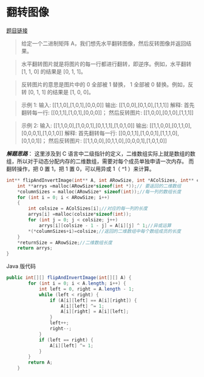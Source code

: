 ﻿# 翻转图像
[题目链接](https://leetcode-cn.com/problems/flipping-an-image/)
> 给定一个二进制矩阵 A，我们想先水平翻转图像，然后反转图像并返回结果。

>水平翻转图片就是将图片的每一行都进行翻转，即逆序。例如，水平翻转 [1, 1, 0] 的结果是 [0, 1, 1]。

>反转图片的意思是图片中的 0 全部被 1 替换， 1 全部被 0 替换。例如，反转 [0, 1, 1] 的结果是 [1, 0, 0]。

>示例 1:
>输入: [[1,1,0],[1,0,1],[0,0,0]]
>输出: [[1,0,0],[0,1,0],[1,1,1]]
>解释: 首先翻转每一行: [[0,1,1],[1,0,1],[0,0,0]]；
>     然后反转图片: [[1,0,0],[0,1,0],[1,1,1]]

>示例 2:
>输入: [[1,1,0,0],[1,0,0,1],[0,1,1,1],[1,0,1,0]]
>输出: [[1,1,0,0],[0,1,1,0],[0,0,0,1],[1,0,1,0]]
>解释: 首先翻转每一行: [[0,0,1,1],[1,0,0,1],[1,1,1,0],[0,1,0,1]]；
>然后反转图片: [[1,1,0,0],[0,1,1,0],[0,0,0,1],[1,0,1,0]]

***解题思路***：
这里涉及到 C 语言中二级指针的定义，二维数组实际上就是数组的数组，所以对于动态分配内存的二维数组，需要对每个成员单独申请一次内存。
而翻转操作，把 0 置 1，把 1 置 0，可以用异或 1（ ^1 ）来计算。 

```c
int** flipAndInvertImage(int** A, int ARowSize, int *AColSizes, int** columnSizes, int* returnSize) {
	int **arrys =malloc(ARowSize*sizeof(int *));// 要返回的二维数组
	*columnSizes = malloc(ARowSize* sizeof(int));//每一列的数组长度
	for (int i = 0; i < ARowSize; i++)
	{
		int colsize = AColSizes[i];//对应的每一列的长度
		arrys[i] =malloc(colsize*sizeof(int));
		for (int j = 0; j < colsize; j++)
			arrys[i][colsize - 1 - j] = A[i][j] ^ 1;//异或运算
        *(*columnSizes+i)=colsize;//返回的二维数组中每个数组成员的长度
	}
    *returnSize = ARowSize;//二维数组长度
	return arrys;
}
```

Java 版代码

```java
public int[][] flipAndInvertImage(int[][] A) {
        for (int i = 0; i < A.length; i++) {
            int left = 0, right = A.length - 1;
            while (left < right) {
                if (A[i][left] == A[i][right]) {
                    A[i][left] ^= 1;
                    A[i][right] = A[i][left];
                }
                left++;
                right--;
            }
            if (left == right) {
                A[i][left] ^= 1;
            }
        }
        return A;
    }
```

